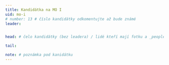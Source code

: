 ```yaml
---
title: Kandidátka na MO I
uid: mo-i
# number: 13 # číslo kandidátky odkomentujte až bude známé
leader:


head: # čelo kandidátky (bez leadera) / lidé kteří mají fotku a _people/jmeno.md

tail:

note: # poznámka pod kanidátku
---
```

